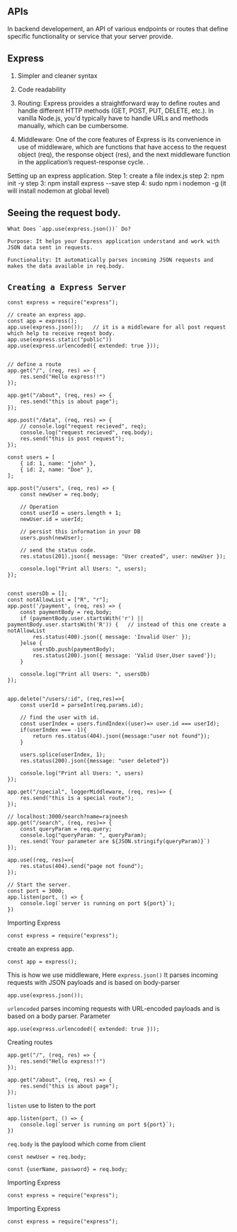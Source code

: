 ## APIs
   In backend developement, an API of various endpoints or routes that define specific functionality or service that your server provide. 


## Express

  1. Simpler and cleaner syntax
  
  2. Code readability
  
  3. Routing: Express provides a straightforward way to define routes
     and handle different HTTP methods (GET, POST, PUT, DELETE,
     etc.). In vanilla Node.js, you'd typically have to handle URLs and
     methods manually, which can be cumbersome.
  
  4. Middleware: One of the core features of Express is its
     convenience in use of middleware, which are functions that have
     access to the request object (req), the response object (res), and
     the next middleware function in the application’s
     request-response cycle. .
   

Setting up an express application.
Step 1: create a file index.js
step 2: npm init -y
step 3: npm install express --save
step 4: sudo npm i nodemon -g   (it will install nodemon at global level)


## Seeing the request body.
    What Does `app.use(express.json())` Do?
    
    Purpose: It helps your Express application understand and work with JSON data sent in requests.
    
    Functionality: It automatically parses incoming JSON requests and
    makes the data available in req.body.


## `Creating a Express Server`

```
const express = require("express");

// create an express app.
const app = express();
app.use(express.json());   // it is a middleware for all post request which help to receive reqest body.
app.use(express.static("public"))
app.use(express.urlencoded({ extended: true }));


// define a route
app.get("/", (req, res) => {
    res.send("Hello express!!")
});

app.get("/about", (req, res) => {
    res.send("this is about page");
});

app.post("/data", (req, res) => {
    // console.log("request recieved", req);
    console.log("request recieved", req.body);
    res.send("this is post request");
});

const users = [
    { id: 1, name: "john" },
    { id: 2, name: "Doe" },
];

app.post("/users", (req, res) => {
    const newUser = req.body;

    // Operation
    const userId = users.length + 1;
    newUser.id = userId;

    // persist this information in your DB
    users.push(newUser);

    // send the status code.
    res.status(201).json({ message: "User created", user: newUser });

    console.log("Print all Users: ", users);
});


const usersDb = [];
const notAllowList = ["R", "r"];
app.post('/payment', (req, res) => {
    const paymentBody = req.body;
    if (paymentBody.user.startsWith('r') || paymentBody.user.startsWith('R')) {   // instead of this one create a notAllowList
        res.status(400).json({ message: 'Invalid User' });
    }else {
        usersDb.push(paymentBody);
        res.status(200).json({ message: 'Valid User,User saved'});
    }

    console.log("Print all Users: ", usersDb)
});


app.delete("/users/:id", (req,res)=>{
    const userId = parseInt(req.params.id);

    // find the user with id.
    const userIndex = users.findIndex((user)=> user.id === userId);
    if(userIndex === -1){
        return res.status(404).json({message:"user not found"});
    }

    users.splice(userIndex, 1);
    res.status(200).json({message: "user deleted"})

    console.log("Print all Users: ", users)
});

app.get("/special", loggerMiddleware, (req, res)=> {
    res.send("this is a special route");
});

// localhost:3000/search?name=rajneesh
app.get("/search", (req, res)=> {
    const queryParam = req.query;   
    console.log("queryParam: ", queryParam);
    res.send(`Your parameter are ${JSON.stringify(queryParam)}`)
});

app.use((req, res)=>{
    res.status(404).send("page not found");
});

// Start the server.
const port = 3000;
app.listen(port, () => {
    console.log(`server is running on port ${port}`);
})

```


Importing Express 
```
const express = require("express");
```

create an express app.
```
const app = express();
```

This is how we use middleware,
Here `express.json()` It parses incoming requests with JSON payloads and is based on body-parser
```
app.use(express.json());
```


`urlencoded` parses incoming requests with URL-encoded payloads and is based on a body parser. Parameter
```
app.use(express.urlencoded({ extended: true }));
```


Creating routes
```
app.get("/", (req, res) => {
    res.send("Hello express!!")
});
```
```
app.get("/about", (req, res) => {
    res.send("this is about page");
});
```



`listen` use to listen to the port 
```
app.listen(port, () => {
    console.log(`server is running on port ${port}`);
})
```


`req.body` is the paylood which come from client 
```
const newUser = req.body;
```
```
const {userName, password} = req.body;
```
Importing Express 
```
const express = require("express");
```
Importing Express 
```
const express = require("express");
```




















